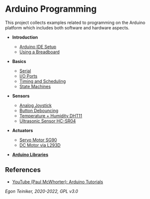# Arduino Programming

This project collects examples related to programming on the Arduino platform which
includes both software and hardware aspects.

* **Introduction**
  * [Arduino IDE Setup](introduction/ArduinoSetup.md)
  * [Using a Breadboard](introduction/UsingBreadboard.md)

* **Basics**
  * [Serial](basics/uart/serial)
  * [I/O Ports](basics/io-ports)
  * [Timing and Scheduling](basics/timing)
  * [State Machines](basics/state-machines)

* **Sensors**
  * [Analog Joystick](sensors/joystick)
  * [Button Debouncing](sensors/button-debouncing)
  * [Temperature + Humidity DHT11](sensors/dht11)
  * [Ultrasonic Sensor HC-SR04](sensors/hc-sr04)
  
* **Actuators**
  * [Servo Motor SG90](actuators/SG90-ServoMotor)
  * [DC Motor via L293D](actuators/L293-DCMotor)
 
* [**Arduino Libraries**](libraries)

## References
* [YouTube (Paul McWhorter): Arduino Tutorials](tutorials/ArduinoTutorials-McWhorter.md) 

*Egon Teiniker, 2020-2022, GPL v3.0* 
